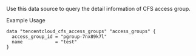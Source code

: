 Use this data source to query the detail information of CFS access group.

Example Usage

```hcl
data "tencentcloud_cfs_access_groups" "access_groups" {
  access_group_id = "pgroup-7nx89k7l"
  name            = "test"
}
```